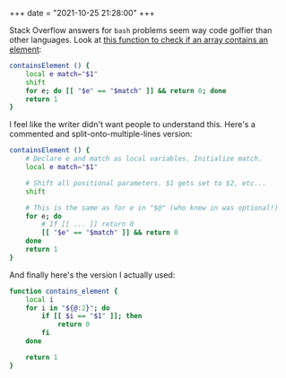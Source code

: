 +++
date = "2021-10-25 21:28:00"
+++

Stack Overflow answers for `bash` problems seem way code golfier than other languages. Look at [this function to check if an array contains an element](https://stackoverflow.com/a/8574392/3920202):

```bash
containsElement () {
    local e match="$1"
    shift
    for e; do [[ "$e" == "$match" ]] && return 0; done
    return 1
}
```

I feel like the writer didn't want people to understand this. Here's a commented and split-onto-multiple-lines version:

```bash
containsElement () {
    # Declare e and match as local variables. Initialize match.
    local e match="$1"

    # Shift all positional parameters. $1 gets set to $2, etc...
    shift

    # This is the same as for e in "$@" (who knew in was optional!)
    for e; do
        # If [[ ... ]] return 0
        [[ "$e" == "$match" ]] && return 0
    done
    return 1
}
```

And finally here's the version I actually used:

```bash
function contains_element {
    local i
    for i in "${@:2}"; do
        if [[ $i == "$1" ]]; then
            return 0
        fi
    done

    return 1
}
```
